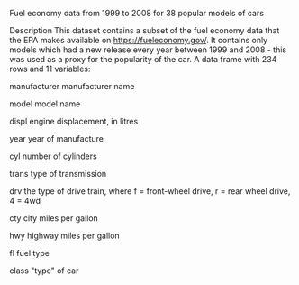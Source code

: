 Fuel economy data from 1999 to 2008 for 38 popular models of cars

Description
This dataset contains a subset of the fuel economy data that the EPA makes available on https://fueleconomy.gov/. It contains only models which had a new release every year between 1999 and 2008 - this was used as a proxy for the popularity of the car.
A data frame with 234 rows and 11 variables:

manufacturer
manufacturer name

model
model name

displ
engine displacement, in litres

year
year of manufacture

cyl
number of cylinders

trans
type of transmission

drv
the type of drive train, where f = front-wheel drive, r = rear wheel drive, 4 = 4wd

cty
city miles per gallon

hwy
highway miles per gallon

fl
fuel type

class
"type" of car
